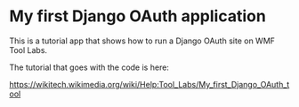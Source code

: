 # My first Django OAuth application

This is a tutorial app that shows how to run a Django OAuth site on WMF Tool Labs.

The tutorial that goes with the code is here:

https://wikitech.wikimedia.org/wiki/Help:Tool_Labs/My_first_Django_OAuth_tool

